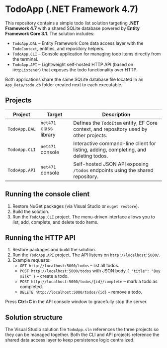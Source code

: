 # TodoApp (.NET Framework 4.7)

This repository contains a simple todo list solution targeting **.NET Framework 4.7** with a shared SQLite database powered by **Entity Framework Core 3.1**. The solution includes:

- `TodoApp.DAL` – Entity Framework Core data access layer with the `TodoContext`, entities, and repository helpers.
- `TodoApp.CLI` – Console application for managing todo items directly from the terminal.
- `TodoApp.API` – Lightweight self-hosted HTTP API (based on `HttpListener`) that exposes the todo functionality over HTTP.

Both applications share the same SQLite database file located in an `App_Data/todo.db` folder created next to each executable.

## Projects

| Project        | Target        | Description |
|----------------|---------------|-------------|
| `TodoApp.DAL`  | `net471` class library | Defines the `TodoItem` entity, EF Core context, and repository used by other projects. |
| `TodoApp.CLI`  | `net471` console | Interactive command-line client for listing, adding, completing, and deleting todos. |
| `TodoApp.API`  | `net471` console | Self-hosted JSON API exposing `/todos` endpoints using the shared repository. |

## Running the console client

1. Restore NuGet packages (via Visual Studio or `nuget restore`).
2. Build the solution.
3. Run the `TodoApp.CLI` project. The menu-driven interface allows you to list, add, complete, and delete todo items.

## Running the HTTP API

1. Restore packages and build the solution.
2. Run the `TodoApp.API` project. The API listens on `http://localhost:5000/`.
3. Example requests:
   - `GET http://localhost:5000/todos` – list all todos.
   - `POST http://localhost:5000/todos` with JSON body `{ "title": "Buy milk" }` – create a todo.
   - `POST http://localhost:5000/todos/{id}/complete` – mark a todo as completed.
   - `DELETE http://localhost:5000/todos/{id}` – remove a todo.

Press **Ctrl+C** in the API console window to gracefully stop the server.

## Solution structure

The Visual Studio solution file `TodoApp.sln` references the three projects so they can be managed together. Both the CLI and API projects reference the shared data access layer to keep persistence logic centralized.
